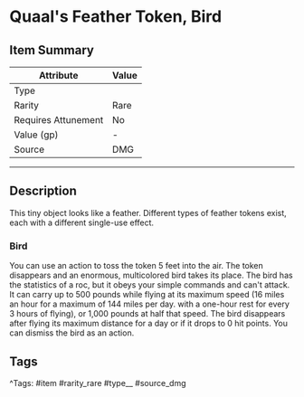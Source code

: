 # Quaal's Feather Token, Bird

## Item Summary

| Attribute            | Value                        |
|----------------------|------------------------------|
| Type                 |   |
| Rarity               | Rare             |
| Requires Attunement  | No                |
| Value (gp)           | -    |
| Source               | DMG |

---

## Description

This tiny object looks like a feather. Different types of feather tokens exist, each with a different single-use effect.

### Bird

You can use an action to toss the token 5 feet into the air. The token disappears and an enormous, multicolored bird takes its place. The bird has the statistics of a roc, but it obeys your simple commands and can't attack. It can carry up to 500 pounds while flying at its maximum speed (16 miles an hour for a maximum of 144 miles per day. with a one-hour rest for every 3 hours of flying), or 1,000 pounds at half that speed. The bird disappears after flying its maximum distance for a day or if it drops to 0 hit points. You can dismiss the bird as an action.

## Tags

^Tags: #item #rarity_rare #type__ #source_dmg